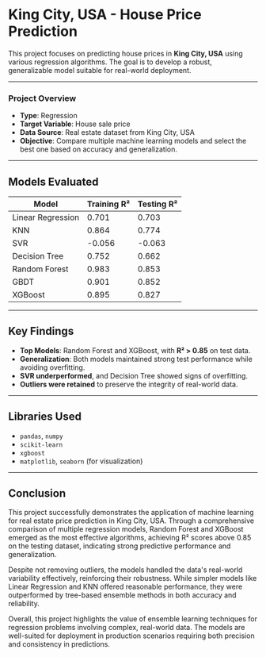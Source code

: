 # King City, USA - House Price Prediction

This project focuses on predicting house prices in **King City, USA** using various regression algorithms. The goal is to develop a robust, generalizable model suitable for real-world deployment.

---

### Project Overview

- **Type**: Regression
- **Target Variable**: House sale price
- **Data Source**: Real estate dataset from King City, USA
- **Objective**: Compare multiple machine learning models and select the best one based on accuracy and generalization.

---

## Models Evaluated

| Model              | Training R² | Testing R² |
|-------------------|-------------|------------|
| Linear Regression | 0.701       | 0.703      |
| KNN               | 0.864       | 0.774      |
| SVR               | -0.056      | -0.063     |
| Decision Tree     | 0.752       | 0.662      |
| Random Forest     | 0.983       | 0.853      |
| GBDT              | 0.901       | 0.852      |
| XGBoost           | 0.895       | 0.827      |

---

## Key Findings

- **Top Models**: Random Forest and XGBoost, with **R² > 0.85** on test data.
- **Generalization**: Both models maintained strong test performance while avoiding overfitting.
- **SVR underperformed**, and Decision Tree showed signs of overfitting.
- **Outliers were retained** to preserve the integrity of real-world data.

---

## Libraries Used

- `pandas`, `numpy`
- `scikit-learn`
- `xgboost`
- `matplotlib`, `seaborn` (for visualization)

---
## Conclusion
This project successfully demonstrates the application of machine learning for real estate price prediction in King City, USA. Through a comprehensive comparison of multiple regression models, Random Forest and XGBoost emerged as the most effective algorithms, achieving R² scores above 0.85 on the testing dataset, indicating strong predictive performance and generalization.

Despite not removing outliers, the models handled the data's real-world variability effectively, reinforcing their robustness. While simpler models like Linear Regression and KNN offered reasonable performance, they were outperformed by tree-based ensemble methods in both accuracy and reliability.

Overall, this project highlights the value of ensemble learning techniques for regression problems involving complex, real-world data. The models are well-suited for deployment in production scenarios requiring both precision and consistency in predictions.
